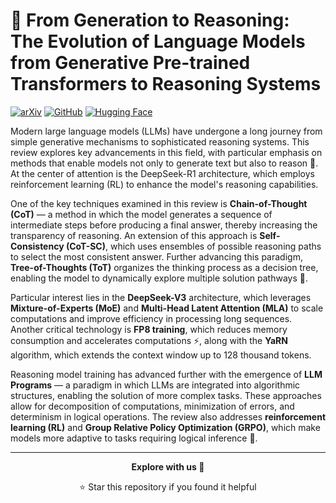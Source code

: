# 🧠 From Generation to Reasoning: The Evolution of Language Models from Generative Pre-trained Transformers to Reasoning Systems

[![arXiv](https://img.shields.io/badge/arXiv-2305.14705-b31b1b.svg  )](https://arxiv.org/abs/2501.12948  )
[![GitHub](https://img.shields.io/badge/GitHub-DeepSeek--R1-brightgreen  )](https://github.com/deepseek-ai/DeepSeek-R1  )
[![Hugging Face](https://img.shields.io/badge/%F0%9F%A4%97%20Hugging%20Face-Models-yellow  )](https://huggingface.co/deepseek-ai/DeepSeek-R1  )

Modern large language models (LLMs) have undergone a long journey from simple generative mechanisms to sophisticated reasoning systems. This review explores key advancements in this field, with particular emphasis on methods that enable models not only to generate text but also to reason 🤖. At the center of attention is the DeepSeek-R1 architecture, which employs reinforcement learning (RL) to enhance the model's reasoning capabilities.

One of the key techniques examined in this review is **Chain-of-Thought (CoT)** — a method in which the model generates a sequence of intermediate steps before producing a final answer, thereby increasing the transparency of reasoning. An extension of this approach is **Self-Consistency (CoT-SC)**, which uses ensembles of possible reasoning paths to select the most consistent answer. Further advancing this paradigm, **Tree-of-Thoughts (ToT)** organizes the thinking process as a decision tree, enabling the model to dynamically explore multiple solution pathways 🌳.

Particular interest lies in the **DeepSeek-V3** architecture, which leverages **Mixture-of-Experts (MoE)** and **Multi-Head Latent Attention (MLA)** to scale computations and improve efficiency in processing long sequences. Another critical technology is **FP8 training**, which reduces memory consumption and accelerates computations ⚡, along with the **YaRN** algorithm, which extends the context window up to 128 thousand tokens.

Reasoning model training has advanced further with the emergence of **LLM Programs** — a paradigm in which LLMs are integrated into algorithmic structures, enabling the solution of more complex tasks. These approaches allow for decomposition of computations, minimization of errors, and determinism in logical operations. The review also addresses **reinforcement learning (RL)** and **Group Relative Policy Optimization (GRPO)**, which make models more adaptive to tasks requiring logical inference 🎯.

---

<div align="center">

**Explore with us 🚀**

⭐ Star this repository if you found it helpful

</div>